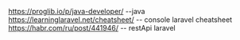 https://proglib.io/p/java-developer/   --java   <br>
https://learninglaravel.net/cheatsheet/ -- console laravel cheatsheet  <br>
https://habr.com/ru/post/441946/   -- restApi laravel
